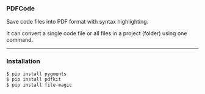 ### PDFCode

Save code files into PDF format with syntax highlighting. 

It can convert a single code file or all files in a project (folder) using one command. 

___

### Installation

``` bash
$ pip install pygments
$ pip install pdfkit
$ pip install file-magic
```

